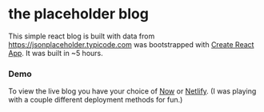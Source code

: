# the placeholder blog

This simple react blog is built with data from https://jsonplaceholder.typicode.com was bootstrapped with [Create React App](https://github.com/facebook/create-react-app). It was built in ~5 hours.

### Demo

To view the live blog you have your choice of [Now](https://the-placeholder-blog-khwvtkiuk.now.sh/) or [Netlify](https://mystifying-ptolemy-e2b4ca.netlify.com/). (I was playing with a couple different deployment methods for fun.)
